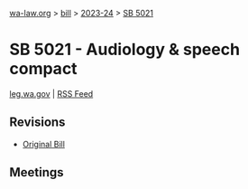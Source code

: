 [wa-law.org](/) > [bill](/bill/) > [2023-24](/bill/2023-24/) > [SB 5021](/bill/2023-24/sb/5021/)

# SB 5021 - Audiology & speech compact
[leg.wa.gov](https://app.leg.wa.gov/billsummary?BillNumber=5021&Year=2023&Initiative=false) | [RSS Feed](./rss.xml)

## Revisions
* [Original Bill](1/)

## Meetings